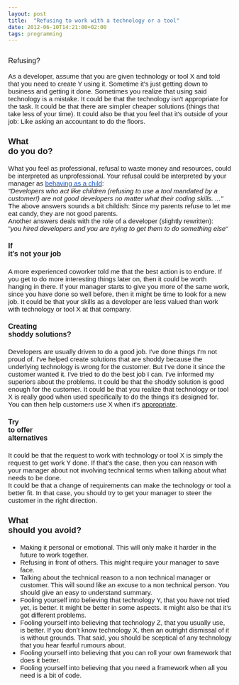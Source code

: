 ```yaml
---
layout: post
title:  "Refusing to work with a technology or a tool"
date: 2012-06-10T14:21:00+02:00
tags: programming
---
```


<h2>

<b id="internal-source-marker_0.35410438221879303" style="font-size: medium; font-weight: normal;"><h2 dir="ltr">

<span style="font-family: Arial; vertical-align: baseline; white-space: pre-wrap;">Refusing?</span>
</h2>
<span style="font-family: Arial; font-size: 15px; vertical-align: baseline; white-space: pre-wrap;">As a developer, assume that you are given technology or tool X and told that you need to create Y using it. Sometime it's just getting down to business and getting it done. Sometimes you realize that using said technology is a mistake. It could be that the technology isn't appropriate for the task. It could be that there are simpler cheaper solutions (things that take less of your time). It could also be that you feel that it's outside of your job: Like asking an accountant to do the floors.</span><br><h3 dir="ltr">

<span style="font-family: Arial; vertical-align: baseline; white-space: pre-wrap;">What do you do?</span>
</h3>
<span style="font-family: Arial; font-size: 15px; vertical-align: baseline; white-space: pre-wrap;">What you feel as professional, refusal to waste money and resources, could be interpreted as unprofessional. Your refusal could be interpreted by your manager as </span><a href="http://programmers.stackexchange.com/questions/84332/how-to-deal-with-the-developers-refusing-to-use-certain-technologies-or-tools"><span style="color: #1155cc; font-family: Arial; font-size: 15px; vertical-align: baseline; white-space: pre-wrap;">behaving as a child</span></a><span style="font-family: Arial; font-size: 15px; vertical-align: baseline; white-space: pre-wrap;">:</span><br><span style="font-family: Arial; font-size: 15px; font-style: italic; vertical-align: baseline; white-space: pre-wrap;">"Developers who act like children (refusing to use a tool mandated by a customer!) are not good developers no matter what their coding skills. ..."</span><br><span style="font-family: Arial; font-size: 15px; vertical-align: baseline; white-space: pre-wrap;">The above answers sounds a bit childish: Since my parents refuse to let me eat candy, they are not good parents.</span><br><span style="font-family: Arial; font-size: 15px; vertical-align: baseline; white-space: pre-wrap;">Another answers deals with the role of a developer (slightly rewritten): </span><br><span style="font-family: Arial; font-size: 15px; vertical-align: baseline; white-space: pre-wrap;">"</span><span style="font-family: Arial; font-size: 15px; font-style: italic; vertical-align: baseline; white-space: pre-wrap;">you hired developers and you are trying to get them to do something else</span><span style="font-family: Arial; font-size: 15px; vertical-align: baseline; white-space: pre-wrap;">"</span><br><h4 dir="ltr">

<span style="font-family: Arial; font-size: 16px; vertical-align: baseline; white-space: pre-wrap;">If it's not your job</span>
</h4>
<span style="font-family: Arial; font-size: 15px; vertical-align: baseline; white-space: pre-wrap;">A more experienced coworker told me that the best action is to endure. If you get to do more interesting things later on, then it could be worth hanging in there. If your manager starts to give you more of the same work, since you have done so well before, then it might be time to look for a new job. It could be that your skills as a developer are less valued than work with technology or tool X at that company. </span><br><h4 dir="ltr">

<span style="font-family: Arial; font-size: 16px; vertical-align: baseline; white-space: pre-wrap;">Creating shoddy solutions?</span>
</h4>
<span style="font-family: Arial; font-size: 15px; vertical-align: baseline; white-space: pre-wrap;">Developers are usually driven to do a good job. I've done things I'm not proud of. I've helped create solutions that are shoddy because the underlying technology is wrong for the customer. But I've done it since the customer wanted it. I've tried to do the best job I can. I've informed my superiors about the problems. It could be that the shoddy solution is good enough for the customer. It could be that you realize that technology or tool X is really good when used specifically to do the things it's designed for. You can then help customers use X when it's </span><span style="font-family: Arial; font-size: 15px; text-decoration: underline; vertical-align: baseline; white-space: pre-wrap;">appropriate</span><span style="font-family: Arial; font-size: 15px; vertical-align: baseline; white-space: pre-wrap;">.</span><br><h4 dir="ltr">

<span style="font-family: Arial; font-size: 16px; vertical-align: baseline; white-space: pre-wrap;">Try to offer alternatives</span><span style="color: #666666; font-family: Arial; font-size: 15px; font-weight: normal; vertical-align: baseline; white-space: pre-wrap;"></span>
</h4>
<span style="font-family: Arial; font-size: 15px; vertical-align: baseline; white-space: pre-wrap;">It could be that the request to work with technology or tool X is simply the request to get work Y done. If that’s the case, then you can reason with your manager about not involving technical terms when talking about what needs to be done.</span><br><span style="font-family: Arial; font-size: 15px; vertical-align: baseline; white-space: pre-wrap;">It could be that a change of requirements can make the technology or tool a better fit. In that case, you should try to get your manager to steer the customer in the right direction.</span><br><h3 dir="ltr">

<span style="font-family: Arial; vertical-align: baseline; white-space: pre-wrap;">What should you avoid?</span>
</h3>
<ul style="margin-bottom: 0pt; margin-top: 0pt;">
<li style="font-family: Arial; font-size: 15px; list-style-type: disc; vertical-align: baseline;"><span style="vertical-align: baseline; white-space: pre-wrap;">Making it personal or emotional. This will only make it harder in the future to work together.</span></li>
<li style="font-family: Arial; font-size: 15px; list-style-type: disc; vertical-align: baseline;"><span style="vertical-align: baseline; white-space: pre-wrap;">Refusing in front of others. This might require your manager to save face. </span></li>
<li style="font-family: Arial; font-size: 15px; list-style-type: disc; vertical-align: baseline;"><span style="vertical-align: baseline; white-space: pre-wrap;">Talking about the technical reason to a non technical manager or customer. This will sound like an excuse to a non technical person. You should give an easy to understand summary. </span></li>
<li style="font-family: Arial; font-size: 15px; list-style-type: disc; vertical-align: baseline;"><span style="vertical-align: baseline; white-space: pre-wrap;">Fooling yourself into believing that technology Y, that you have not tried yet, is better. It might be better in some aspects. It might also be that it’s got different problems.</span></li>
<li style="font-family: Arial; font-size: 15px; list-style-type: disc; vertical-align: baseline;"><span style="vertical-align: baseline; white-space: pre-wrap;">Fooling yourself into believing that technology Z, that you usually use, is better. If you don’t know technology X, then an outright dismissal of it is without grounds. That said, you should be sceptical of any technology that you hear fearful rumours about. </span></li>
<li style="font-family: Arial; font-size: 15px; list-style-type: disc; vertical-align: baseline;"><span style="vertical-align: baseline; white-space: pre-wrap;">Fooling yourself into believing that you can roll your own framework that does it better.</span></li>
<li style="font-family: Arial; font-size: 15px; list-style-type: disc; vertical-align: baseline;"><span style="vertical-align: baseline; white-space: pre-wrap;">Fooling yourself into believing that you need a framework when all you need is a bit of code.</span></li>
</ul></b>
</h2>
<div style="clear: both;"></div>